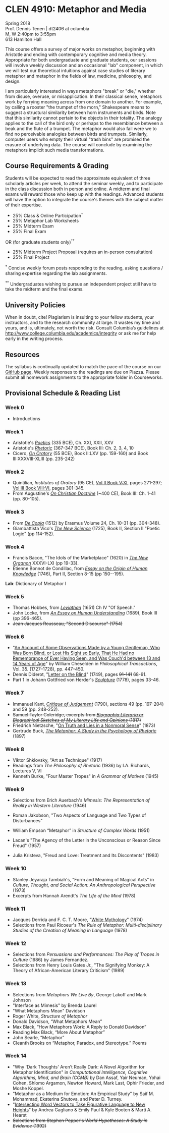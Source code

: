 # CLEN 4910: Metaphor and Media

Spring 2018  
Prof. Dennis Tenen | dt2406 at columbia  
M, W 2:40pm to 3:55pm  
613 Hamilton Hall  

This course offers a survey of major works on metaphor, beginning with
Aristotle and ending with contemporary cognitive and media theory. Appropriate
for both undergraduate and graduate students, our sessions will involve weekly
discussion and an occasional "lab" component, in which we will test our
theoretical intuitions against case studies of literary metaphor and metaphor
in the fields of law, medicine, philosophy, and design.

I am particularly interested in ways metaphors "break" or "die," whether from
disuse, overuse, or misapplication. In their classical sense, metaphors work
by ferrying meaning across from one domain to another. For example, by calling
a rooster "the trumpet of the morn," Shakespeare means to suggest a structural
similarity between horn instruments and birds. Note that this similarity
cannot pertain to the objects in their totality. The analogy applies to the
call of the bird only or perhaps to the resemblance between a beak and the
flute of a trumpet. The metaphor would also fail were we to find no
perceivable analogies between birds and trumpets. Similarly, computer users
who empty their virtual "trash bins" are promised the erasure of underlying
data. The course will conclude by examining the metaphors implicit such media
transformations.

## Course Requirements & Grading

Students will be expected to read the approximate equivalent of three
scholarly articles per week, to attend the seminar weekly, and to participate
in the class discussion both in person and online. A midterm and final exams
will reward those who keep up with the readings. Advanced students will have
the option to integrate the course's themes with the subject matter of their
expertise.

- 25%     Class & Online Participation<sup>†</sup>
- 25%     Metaphor Lab Worksheets
- 25%     Midterm Exam
- 25%     Final Exam

OR (for graduate students only)<sup>††</sup>

- 25%     Midterm Project Proposal (requires an in-person consultation)
- 25%     Final Project

<sup>†</sup> Concise weekly forum posts responding to the reading, asking
questions / sharing expertise regarding the lab assignments.

<sup>††</sup> Undergraduates wishing to pursue an independent project still
have to take the midterm and the final exams.

## University Policies

When in doubt, cite! Plagiarism is insulting to your fellow students, your
instructors, and to the research community at large. It wastes my time and
yours, and is, ultimately, not worth the risk. Consult Columbia’s guidelines
at <http://www.college.columbia.edu/academics/integrity> or ask me for help
early in the writing process.

## Resources

The syllabus is continually updated to match the pace of the course on our
[GitHub page](https://github.com/denten-courses/metaphor-media). Weekly
responses to the readings are due on Piazza. Please submit all homework
assignments to the appropriate folder in Courseworks.

## Provisional Schedule & Reading List

### Week 0

- Introductions

### Week 1

- Aristotle's *[Poetics][11]* (335 BCE), Ch. XXI, XXII, XXV
- Aristotle's *[Rhetoric][12]* (367-347 BCE), Book III: Ch. 2, 3, 4, 10
- Cicero, *[On Oratory][13]* (55 BCE), Book II:LXV (pp. 159-160) and Book
  III:XXXVIII-XLIII (pp. 235-242)

[11]: https://courseworks2.columbia.edu/courses/56904/files?preview=2276263
[12]: https://courseworks2.columbia.edu/courses/56904/files?preview=2276699
[13]: https://courseworks2.columbia.edu/courses/56904/files?preview=2276546


### Week 2

- Quintilian, *Institutes of Oratory* (95 CE), [Vol II Book V:XI][21], pages 271-297;
  [Vol III Book VIII:VI][22], pages 301-345.
- From Augustine's *[On Christian Doctrine][23]* (~400 CE), Book III: Ch. 1-41 (pp.
80-105).

[21]: https://courseworks2.columbia.edu/courses/56904/files?preview=2277285
[22]: https://courseworks2.columbia.edu/courses/56904/files?preview=2320377
[23]: https://courseworks2.columbia.edu/courses/56904/files?preview=2278182

### Week 3

- From [*De Copia*][32] (1512) by Erasmus Volume 24, Ch. 10-31 (pp. 304-348).
- Giambattista Vico's [*The New Science*][31] (1725), Book II,  Section II
  "Poetic Logic" (pp 114-152).

[31]: https://archive.org/download/newscienceofgiam030174mbp/newscienceofgiam030174mbp.pdf
[32]: https://courseworks2.columbia.edu/courses/56904/files?preview=2350934

### Week 4

- Francis Bacon, "The Idols of the Marketplace" (1620) in [*The New
  Organon*][41] XXXVI-LXI (pp 19-33).
- Étienne Bonnot de Condillac, from [*Essay on the Origin of Human
  Knowledge*][42] (1746), Part II, Section 8-15 (pp 150--195).

[41]: https://courseworks2.columbia.edu/courses/56904/files?preview=2351193
[42]: https://courseworks2.columbia.edu/courses/56904/files?preview=2412627

**Lab**: Dictionary of Metaphor I

### Week 5

- Thomas Hobbes, from [*Leviathan*][52] (1651) Ch IV "Of Speech."
- John Locke, from [*An Essay on Human Understanding*][51] (1689), Book III (pp
  396-465).
- ~~Jean Jacques Rousseau, "Second Discourse" (1754)~~

[51]: https://books.google.com/books/about/An_Essay_Concerning_Human_Understanding.html?id=pDNIAAAAMAAJ&printsec=frontcover&source=kp_read_button#v=onepage&q&f=false
[52]: https://books.google.com/books/download/Leviathan.pdf?id=2oc6AAAAMAAJ&output=pdf&sig=ACfU3U0l4HjJKjBN2NE6J7QqmAq4km0j4g

### Week 6

- "[An Account of Some Observations Made by a Young Gentleman, Who Was Born
  Blind, or Lost His Sight so Early, That He Had no Remembrance of Ever Having
Seen, and Was Couch'd between 13 and 14 Years of Age][63]" by William Cheselden in
*Philosophical Transactions*, Vol. 35. (1727–1728), pp. 447–450.
- Dennis Diderot, "[Letter on the Blind][62]" (1749), pages ~~91-141~~ 68-91.
- Part 1 in Johann Gottfried von Herder's [*Sculpture*][61] (1778), pages
  33-46.

[61]: https://courseworks2.columbia.edu/courses/56904/files?preview=2474324
[62]: https://courseworks2.columbia.edu/courses/56904/files?preview=2474379
[63]: https://courseworks2.columbia.edu/courses/56904/files?preview=2474441

### Week 7

- Immanuel Kant, [*Critique of Judgement*][72] (1790), sections 49 (pp. 197-204) and
59 (pp. 248-252).
- ~~Samuel Taylor Coleridge, excerpts from [*Biographia Literaria or Biographical
  Sketches of My Literary Life and Opinions*][71] (1817)~~
- Friedrich Nietzsche, "[On Truth and Lies in a Nonmoral Sense][73]" (1873)
- Gertrude Buck, *[The Metaphor: A Study in the Psychology of Rhetoric][74]* (1897)

[71]: https://archive.org/download/biographialitera00colerich/biographialitera00colerich.pdf
[72]: http://oll.libertyfund.org/sources/1899-facsimile-pdf-kant-the-critique-of-judgement/download
[73]: https://courseworks2.columbia.edu/courses/56904/files?preview=2474860
[74]: https://archive.org/download/metaphorstudyinp00buckrich/metaphorstudyinp00buckrich_bw.pdf

### Week 8

- Viktor Shklovsky, "Art as Technique" (1917)
- Readings from *The Philosophy of Rhetoric* (1936) by I.A. Richards, Lectures
  V, VI
- Kenneth Burke, "Four Master Tropes" in *A Grammar of Motives* (1945)

### Week 9

- Selections from Erich Auerbach's *Mimesis: The Representation of Reality in
  Western Literature* (1946)
- Roman Jakobson, "Two Aspects of Language and Two Types of Disturbances"
- William Empson “Metaphor” in *Structure of Complex Words* (1951)

- Lacan's "The Agency of the Letter in the Unconscious or Reason Since Freud"
  (1957)
- Julia Kristeva, "Freud and Love: Treatment and Its Discontents" (1983)

### Week 10

- Stanley Jeyaraja Tambiah's, "Form and Meaning of Magical Acts" in *Culture,
  Thought, and Social Action: An Anthropological Perspective* (1973)
- Excerpts from Hannah Arendt's *The Life of the Mind* (1978)

### Week 11

- Jacques Derrida and F. C. T. Moore, "[White Mythology][121]" (1974)
- Selections from Paul Ricoeur's *The Rule of Metaphor: Multi-disciplinary
  Studies of the Creation of Meaning in Language* (1978)

[121]: https://www.jstor.org/stable/468341?seq=1#page_scan_tab_contents

### Week 12

- Selections from *Persuasions and Performances: The Play of Tropes in
  Culture* (1986) by James Fernandez.
- Selections from Henry Louis Gates Jr., "The Signifying Monkey: A Theory of
  African-American Literary Criticism" (1989)

### Week 13

- Selections from *Metaphors We Live By*, George Lakoff and Mark Johnson
- "Interface as Mimesis" by Brenda Laurel
- "What Metaphors Mean" Davidson
- Roger White, *Structure of Metaphor*
- Donald Davidson, “What Metaphors Mean”
- Max Black, “How Metaphors Work: A Reply to Donald Davidson”
- Reading Max Black, “More About Metaphor”
- John Searle, “Metaphor”
- Cleanth Brooks on “Metaphor, Paradox, and Stereotype.” Poems

### Week 14

- "Why 'Dark Thoughts' Aren’t Really Dark: A Novel Algorithm for Metaphor
  Identification" in *Computational Intelligence, Cognitive Algorithms, Mind,
and Brain (CCMB)* by Dan Assaf, Yair Neuman, Yohai Cohen, Shlomo Argamon,
Newton Howard, Mark Last, Ophir Frieder, and Moshe Koppel.
- "Metaphor as a Medium for Emotion: An Empirical Study" by Saif M. Mohammad,
  Ekaterina Shutova, and Peter D. Turney.
- "[Intersecting Word Vectors to Take Figurative Language to New Heights][141]" by
  Andrea Gagliano & Emily Paul & Kyle Booten & Marti A. Hearst
- ~~Selections from Stephen Pepper's *World Hypotheses: A Study in Evidence*
(1992)~~

[141]: http://www.site.uottawa.ca/~szpak/pub/_CLfL2016_draft_proceedings.pdf#page=32

